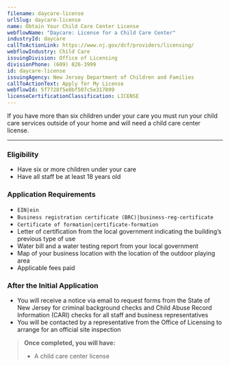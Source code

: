 ```yaml
---
filename: daycare-license
urlSlug: daycare-license
name: Obtain Your Child Care Center License
webflowName: "Daycare: License for a Child Care Center"
industryId: daycare
callToActionLink: https://www.nj.gov/dcf/providers/licensing/
webflowIndustry: Child Care
issuingDivision: Office of Licensing
divisionPhone: (609) 826-3999
id: daycare-license
issuingAgency: New Jersey Department of Children and Families
callToActionText: Apply for My License
webflowId: 5f7728f5e8bf507c5e317899
licenseCertificationClassification: LICENSE
---
```

If you have more than six children under your care you must run your child care services outside of your home and will need a child care center license.

- - -

### Eligibility

* Have six or more children under your care
* Have all staff be at least 18 years old

### Application Requirements

*  `EIN|ein` 
*  `Business registration certificate (BRC)|business-reg-certificate` 
*  `Certificate of formation|certificate-formation` 
* Letter of certification from the local government indicating the building’s previous type of use
* Water bill and a water testing report from your local government
* Map of your business location with the location of the outdoor playing area
* Applicable fees paid

### After the Initial Application

* You will receive a notice via email to request forms from the State of New Jersey for criminal background checks and Child Abuse Record Information (CARI) checks for all staff and business representatives
* You will be contacted by a representative from the Office of Licensing to arrange for an official site inspection

> **Once completed, you will have:**
>
> * A child care center license
